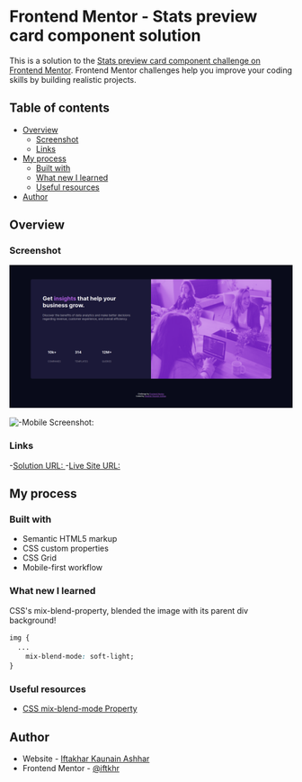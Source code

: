 # Frontend Mentor - Stats preview card component solution

This is a solution to the [Stats preview card component challenge on Frontend Mentor](https://www.frontendmentor.io/challenges/stats-preview-card-component-8JqbgoU62). Frontend Mentor challenges help you improve your coding skills by building realistic projects.

## Table of contents

-   [Overview](#overview)
    -   [Screenshot](#screenshot)
    -   [Links](#links)
-   [My process](#my-process)
    -   [Built with](#built-with)
    -   [What new I learned](#what-new-i-learned)
    -   [Useful resources](#useful-resources)
-   [Author](#author)

## Overview

### Screenshot

![-Desktop Screenshot:](./images/ss_desktop.png)

![-Mobile Screenshot:](../images/ss_mobile.png)

### Links

-[Solution URL: ](https://github.com/iftkhr/stats-preview-card) -[Live Site URL: ](https://iftkhr.github.io/stats-preview-card)

## My process

### Built with

-   Semantic HTML5 markup
-   CSS custom properties
-   CSS Grid
-   Mobile-first workflow

### What new I learned

CSS's mix-blend-property, blended the image with its parent div background!

```css
img {
  ...
	mix-blend-mode: soft-light;
}
```

### Useful resources

-   [CSS mix-blend-mode Property](https://www.w3schools.com/cssref/pr_mix-blend-mode.asp)

## Author

-   Website - [Iftakhar Kaunain Ashhar](https://iftkhr.github.io/)
-   Frontend Mentor - [@iftkhr](https://www.frontendmentor.io/profile/iftkhr)
